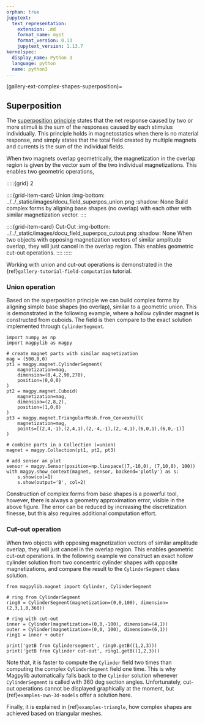 ```yaml
---
orphan: true
jupytext:
  text_representation:
    extension: .md
    format_name: myst
    format_version: 0.13
    jupytext_version: 1.13.7
kernelspec:
  display_name: Python 3
  language: python
  name: python3
---
```


(gallery-ext-complex-shapes-superposition)=

## Superposition

The [superposition principle](https://en.wikipedia.org/wiki/Superposition_principle) states that the net response caused by two or more stimuli is the sum of the responses caused by each stimulus individually. This principle holds in magnetostatics when there is no material response, and simply states that the total field created by multiple magnets and currents is the sum of the individual fields.

When two magnets overlap geometrically, the magnetization in the overlap region is given by the vector sum of the two individual magnetizations. This enables two geometric operations,

:::::{grid} 2

::::{grid-item-card} Union
:img-bottom: ../../_static/images/docu_field_superpos_union.png
:shadow: None
Build complex forms by aligning base shapes (no overlap) with each other with similar magnetization vector.
::::

::::{grid-item-card} Cut-Out
:img-bottom: ../../_static/images/docu_field_superpos_cutout.png
:shadow: None
When two objects with opposing magnetization vectors of similar amplitude overlap, they will just cancel in the overlap region. This enables geometric cut-out operations.
::::
:::::

Working with union and cut-out operations is demonstrated in the {ref}`gallery-tutorial-field-computation` tutorial.


### Union operation

Based on the superposition principle we can build complex forms by aligning simple base shapes (no overlap), similar to a geometric union. This is demonstrated in the following example, where a hollow cylinder magnet is constructed from cuboids. The field is then compare to the exact solution implemented through `CylinderSegment`.

```{code-cell} ipython3
import numpy as np
import magpylib as magpy

# create magnet parts with similar magnetization
mag = (500,0,0)
pt1 = magpy.magnet.CylinderSegment(
    magnetization=mag,
    dimension=(0,4,2,90,270),
    position=(0,0,0)
)
pt2 = magpy.magnet.Cuboid(
    magnetization=mag,
    dimension=(2,8,2),
    position=(1,0,0)
)
pt3 = magpy.magnet.TriangularMesh.from_ConvexHull(
    magnetization=mag,
    points=[(2,4,-1),(2,4,1),(2,-4,-1),(2,-4,1),(6,0,1),(6,0,-1)]
)

# combine parts in a Collection (=union)
magnet = magpy.Collection(pt1, pt2, pt3)

# add sensor an plot
sensor = magpy.Sensor(position=np.linspace((7,-10,0), (7,10,0), 100))
with magpy.show_context(magnet, sensor, backend='plotly') as s:
    s.show(col=1)
    s.show(output='B', col=2)
```

Construction of complex forms from base shapes is a powerful tool, however, there is always a geometry approximation error, visible in the above figure. The error can be reduced by increasing the discretization finesse, but this also requires additional computation effort.

### Cut-out operation

When two objects with opposing magnetization vectors of similar amplitude overlap, they will just cancel in the overlap region. This enables geometric cut-out operations. In the following example we construct an exact hollow cylinder solution from two concentric cylinder shapes with opposite magnetizations, and compare the result to the `CylinderSegment` class solution.

```{code-cell} ipython3
from magpylib.magnet import Cylinder, CylinderSegment

# ring from CylinderSegment
ring0 = CylinderSegment(magnetization=(0,0,100), dimension=(2,3,1,0,360))

# ring with cut-out
inner = Cylinder(magnetization=(0,0,-100), dimension=(4,1))
outer = Cylinder(magnetization=(0,0, 100), dimension=(6,1))
ring1 = inner + outer

print('getB from Cylindersegment', ring0.getB((1,2,3)))
print('getB from Cylinder cut-out', ring1.getB((1,2,3)))
```

Note that, it is faster to compute the `Cylinder` field two times than computing the complex `CylinderSegment` field one time. This is why Magpylib automatically falls back to the `Cylinder` solution whenever `CylinderSegment` is called with 360 deg section angles. Unfortunately, cut-out operations cannot be displayed graphically at the moment, but {ref}`examples-own-3d-models` offer a solution here.

Finally, it is explained in {ref}`examples-triangle`, how complex shapes are achieved based on triangular meshes.
